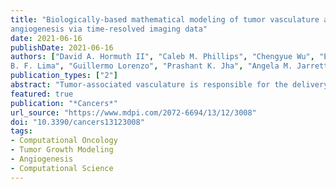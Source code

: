 ```yaml
---
title: "Biologically-based mathematical modeling of tumor vasculature and
angiogenesis via time-resolved imaging data"
date: 2021-06-16
publishDate: 2021-06-16
authors: ["David A. Hormuth II", "Caleb M. Phillips", "Chengyue Wu", "Ernesto A.
B. F. Lima", "Guillermo Lorenzo", "Prashant K. Jha", "Angela M. Jarrett", "J. Tinsley Oden", "Thomas E. Yankeelov"]
publication_types: ["2"]
abstract: "Tumor-associated vasculature is responsible for the delivery of nutrients, removal of waste, and allowing growth beyond 2–3 mm3. Additionally, the vascular network, which is changing in both space and time, fundamentally influences tumor response to both systemic and radiation therapy. Thus, a robust understanding of vascular dynamics is necessary to accurately predict tumor growth, as well as establish optimal treatment protocols to achieve optimal tumor control. Such a goal requires the intimate integration of both theory and experiment. Quantitative and time-resolved imaging methods have emerged as technologies able to visualize and characterize tumor vascular properties before and during therapy at the tissue and cell scale. Parallel to, but separate from those developments, mathematical modeling techniques have been developed to enable in silico investigations into theoretical tumor and vascular dynamics. In particular, recent efforts have sought to integrate both theory and experiment to enable data-driven mathematical modeling. Such mathematical models are calibrated by data obtained from individual tumor-vascular systems to predict future vascular growth, delivery of systemic agents, and response to radiotherapy. In this review, we discuss experimental techniques for visualizing and quantifying vascular dynamics including magnetic resonance imaging, microfluidic devices, and confocal microscopy. We then focus on the integration of these experimental measures with biologically based mathematical models to generate testable predictions."
featured: true
publication: "*Cancers*"
url_source: "https://www.mdpi.com/2072-6694/13/12/3008"
doi: "10.3390/cancers13123008"
tags:
- Computational Oncology
- Tumor Growth Modeling
- Angiogenesis
- Computational Science
---
```

